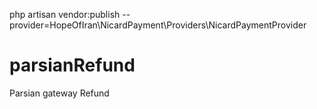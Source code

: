 php artisan vendor:publish --provider=HopeOfIran\NicardPayment\Providers\NicardPaymentProvider
# parsianRefund
Parsian gateway Refund
